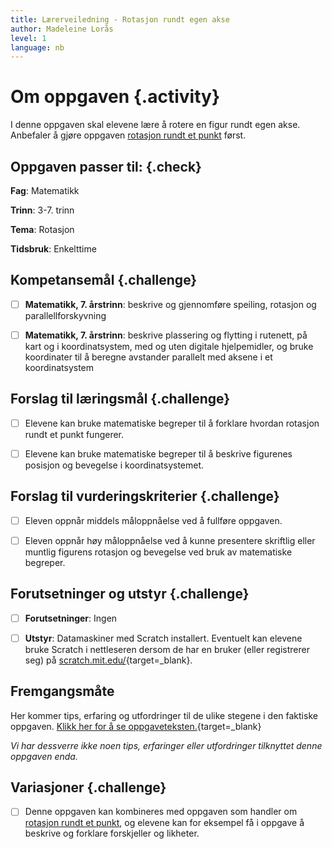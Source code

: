 ```yaml
---
title: Lærerveiledning - Rotasjon rundt egen akse
author: Madeleine Lorås
level: 1
language: nb
---
```



# Om oppgaven {.activity}

I denne oppgaven skal elevene lære å rotere en figur rundt egen akse. Anbefaler
å gjøre oppgaven [rotasjon rundt et
punkt](../rotasjon_rundt_punkt/rotasjon_rundt_punkt.html) først.

## Oppgaven passer til: {.check}

 __Fag__: Matematikk

__Trinn__: 3-7. trinn

__Tema__: Rotasjon

__Tidsbruk__: Enkelttime

## Kompetansemål {.challenge}

- [ ]  __Matematikk, 7. årstrinn__: beskrive og gjennomføre speiling, rotasjon
       og parallellforskyvning

- [ ]  __Matematikk, 7. årstrinn__: beskrive plassering og flytting i rutenett,
       på kart og i koordinatsystem, med og uten digitale hjelpemidler, og bruke
       koordinater til å beregne avstander parallelt med aksene i et
       koordinatsystem

## Forslag til læringsmål {.challenge}

- [ ]  Elevene kan bruke matematiske begreper til å forklare hvordan rotasjon
       rundt et punkt fungerer.

- [ ]  Elevene kan bruke matematiske begreper til å beskrive figurenes posisjon
       og bevegelse i koordinatsystemet.

## Forslag til vurderingskriterier {.challenge}

- [ ]  Eleven oppnår middels måloppnåelse ved å fullføre oppgaven.

- [ ] Eleven oppnår høy måloppnåelse ved å kunne presentere skriftlig eller
      muntlig figurens rotasjon og bevegelse ved bruk av matematiske begreper.

## Forutsetninger og utstyr {.challenge}

- [ ]  __Forutsetninger__: Ingen

- [ ]  __Utstyr__: Datamaskiner med Scratch installert. Eventuelt kan elevene
       bruke Scratch i nettleseren dersom de har en bruker (eller registrerer
       seg) på [scratch.mit.edu/](http://scratch.mit.edu/){target=_blank}.

## Fremgangsmåte

Her kommer tips, erfaring og utfordringer til de ulike stegene i den faktiske
oppgaven. [Klikk her for å se
oppgaveteksten.](../rotasjon/rotasjon.html){target=_blank}

_Vi har dessverre ikke noen tips, erfaringer eller utfordringer tilknyttet denne
oppgaven enda._

## Variasjoner {.challenge}

- [ ]  Denne oppgaven kan kombineres med oppgaven som handler om [rotasjon rundt
       et punkt](../rotasjon_rundt_punkt/rotasjon_rundt_punkt.html), og
       elevene kan for eksempel få i oppgave å beskrive og forklare forskjeller
       og likheter.
